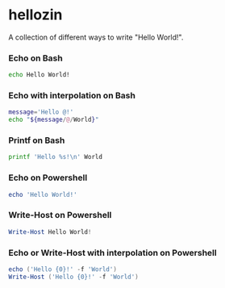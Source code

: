 # hellozin
A collection of different ways to write "Hello World!".

### Echo on Bash

```bash
echo Hello World!
```

### Echo with interpolation on Bash

```bash
message='Hello @!'
echo "${message/@/World}"
```

### Printf on Bash

```bash
printf 'Hello %s!\n' World
```

### Echo on Powershell

```powershell
echo 'Hello World!'
```

### Write-Host on Powershell

```powershell
Write-Host Hello World!
```

### Echo or Write-Host with interpolation on Powershell

```powershell
echo ('Hello {0}!' -f 'World')
Write-Host ('Hello {0}!' -f 'World')
```

